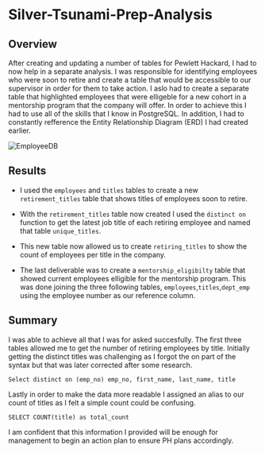 # Silver-Tsunami-Prep-Analysis

## Overview

After creating and updating a number of tables for Pewlett Hackard, I had to now help in a separate analysis. I was responsible for identifying employees who were soon to retire and create a table that would be accessible to our supervisor in order for them to take action. I aslo had to create a separate table that highlighted employees that were elligeble for a new cohort in a mentorship program that the company will offer. In order to achieve this I had to use all of the skills that I know in PostgreSQL. In addition, I had to constantly refference the Entity Relationship Diagram (ERD) I had created earlier.

![EmployeeDB](https://user-images.githubusercontent.com/107452167/183328371-9e13ffd5-b089-429f-8666-f0a094921c18.png)

## Results

* I used the ```employees``` and ```titles``` tables to create a new ```retirement_titles``` table that shows titles of employees soon to retire.

* With the ```retirement_titles``` table now created I used the ```distinct on``` function to get the latest job title of each retiring employee and named that table ```unique_titles```.

* This new table now allowed us to create ```retiring_titles``` to show the count of employees per title in the company.

* The last deliverable was to create a ```mentorship_eligibilty``` table that showed current employees elligible for the mentorship program. This was done joining the three following tables, ```employees```,```titles```,```dept_emp``` using the employee number as our reference column.

## Summary

I was able to achieve all that I was for asked succesfully. The first three tables allowed me to get the number of retiring employees by title. Initially getting the distinct titles was challenging as I forgot the on part of the syntax but that was later corrected after some research.

```Select distinct on (emp_no) emp_no, first_name, last_name, title```

Lastly in order to make the data more readable I assigned an alias to our count of titles as I felt a simple count could be confusing.

```SELECT COUNT(title) as total_count```

I am confident that this information I provided will be enough for management to begin an action plan to ensure PH plans accordingly.
